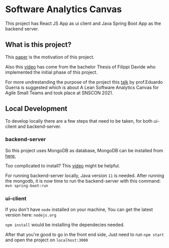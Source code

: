 # Software Analytics Canvas

This project has React JS App as ui client and Java Spring Boot App as the backend server.

## What is this project?

This [paper](http://ksiresearch.org/seke/seke19paper/seke19paper_146.pdf) is the motivation of this project.

Also this [video](https://youtu.be/Atlr2td0URw) has come from the bachelor Thesis of Filippi Davide who implemented the initial phase of this project.

For more undrestanding the purpose of the project this [talk](https://www.sfscon.it/talks/a-lean-software-analytics-canvas-for-agile-small-teams/) by prof.Eduardo Guerra is suggested which is about A Lean Software Analytics Canvas for Agile Small Teams and took place at SNSCON 2021.

## Local Development

To develop locally there are a few steps that need to be taken, for both ui-client and backend-server.

### backend-server

So this project uses MongoDB as database,
MongoDB can be installed from [here](https://www.mongodb.com/docs/manual/administration/install-community/),

Too complicated to install? This [video](https://www.youtube.com/watch?v=FwMwO8pXfq0) might be helpful.

For running backend-server locally, Java version `11` is needed.
After running the mongodb, it is now time to run the backend-server with this command: `mvn spring-boot:run`

### ui-client

If you don't have `node` installed on your machine,
You can get the latest version here: `nodejs.org`

`npm install` would be installing the dependecies needed.

After that you're good to go in the front end side,
Just need to run `npm start` and open the project on `localhost:3000`
